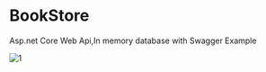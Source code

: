 # BookStore
Asp.net Core Web Api,In memory database with Swagger Example 

![1](https://user-images.githubusercontent.com/39930435/121744143-202f9480-cb0b-11eb-9158-e640069d302a.png)
